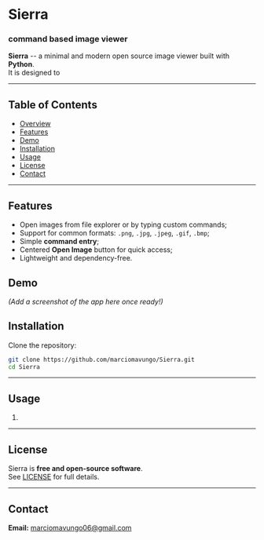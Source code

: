 # Sierra
### command based image viewer

**Sierra** -- a minimal and modern open source image viewer built with **Python**.  
It is designed to  

---

## Table of Contents
- [Overview](#overview)
- [Features](#features)
- [Demo](#Demo)
- [Installation](#installation)
- [Usage](#usage)
- [License](#license)
- [Contact](#contact)

---


## Features
- Open images from file explorer or by typing custom commands;
- Support for common formats: `.png`, `.jpg`, `.jpeg`, `.gif`, `.bmp`;
- Simple **command entry**;
- Centered **Open Image** button for quick access;
- Lightweight and dependency-free.

## Demo
*(Add a screenshot of the app here once ready!)*

## Installation
Clone the repository:
```bash
git clone https://github.com/marciomavungo/Sierra.git
cd Sierra
```

---

## Usage
1. 

---

## License
Sierra is **free and open-source software**.  
See [LICENSE](LICENSE) for full details.

---

## Contact
**Email:** marciomavungo06@gmail.com
